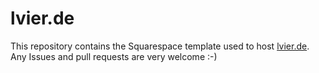# lvier.de

This repository contains the Squarespace template used to host [lvier.de](https://lvier.de).
Any Issues and pull requests are very welcome :-)
